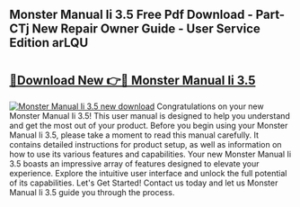 ## Monster Manual Ii 3.5 Free Pdf Download - Part-CTj New Repair Owner Guide - User Service Edition arLQU

# <h2><a href="http://cf17367.oget.top/?id=Monster+Manual+Ii+3.5">🔗Download New 👉🔴 Monster Manual Ii 3.5</a></h2>

[![Monster Manual Ii 3.5 new download](https://i.imgur.com/5g1atiW.png)](http://cf17367.oget.top/?id=Monster+Manual+Ii+3.5)
Congratulations on your new Monster Manual Ii 3.5! This user manual is designed to help you understand and get the most out of your product. Before you begin using your Monster Manual Ii 3.5, please take a moment to read this manual carefully. It contains detailed instructions for product setup, as well as information on how to use its various features and capabilities. Your new Monster Manual Ii 3.5 boasts an impressive array of features designed to elevate your experience. Explore the intuitive user interface and unlock the full potential of its capabilities. Let's Get Started! Contact us today and let us Monster Manual Ii 3.5 guide you through the process.
